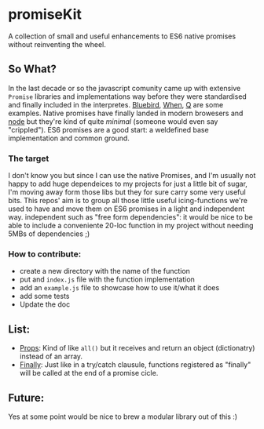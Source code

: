 # promiseKit
A collection of small and useful enhancements to ES6 native promises without reinventing the wheel.

## So What?
In the last decade or so the javascript comunity came up with extensive `Promise` libraries and implementations way before they were
standardised and finally included in the interpretes.
[Bluebird](https://github.com/petkaantonov/bluebird), [When](https://github.com/cujojs/when), [Q](https://github.com/kriskowal/q) are some examples.
Native promises have finally landed in modern browesers and [node](https://github.com/joyent/node) but they're kind of quite _minimal_ (someone would even say "crippled").
ES6 promises are a good start: a weldefined base implementation and common ground.

### The target
I don't know you but since I can use the native Promises, and I'm usually not happy to add huge dependeices to my projects for just a little bit of sugar,
I'm moving away form those libs but they for sure carry some very useful bits.
This repos' aim is to group all those little useful icing-functions we're used to have and move them on ES6 promises in a light and independent way.
independent such as "free form dependencies": it would be nice to be able to include a conveniente 20-loc function in my project without needing 5MBs of dependencies ;)

### How to contribute:
- create a new directory with the name of the function
- put and `index.js` file with the function implementation
- add an `example.js` file to showcase how to use it/what it does
- add some tests
- Update the doc

## List:

- [Props](https://github.com/unlucio/promiseKit/blob/master/props): Kind of like `all()` but it receives and return an object (dictionatry) instead of an array.
- [Finally](https://github.com/unlucio/promiseKit/blob/master/finally): Just like in a try/catch clausule, functions registered as "finally" will be called at the end of a promise cicle.


## Future:
Yes at some point would be nice to brew a modular library out of this :)
